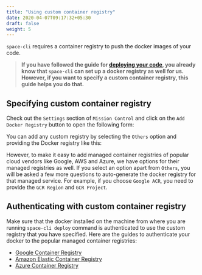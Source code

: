 ```yaml
---
title: "Using custom container registry"
date: 2020-04-07T09:17:32+05:30
draft: false
weight: 5
---
```


`space-cli` requires a container registry to push the docker images of your code. 

> **If you have followed the guide for [deploying your code](/microservices/deployments/deploy-your-code), you already know that `space-cli` can set up a docker registry as well for us. However, if you want to specify a custom container registry, this guide helps you do that.**

## Specifying custom container registry

Check out the `Settings` section of `Mission Control` and click on the `Add Docker Registry` button to open the following form:

You can add any custom registry by selecting the `Others` option and providing the Docker registry like this:

However, to make it easy to add managed container registries of popular cloud vendors like Google, AWS and Azure, we have options for their managed registries as well. If you select an option apart from `Others`, you will be asked a few more questions to auto-generate the docker registry for that managed service. For example, if you choose `Google ACR`, you need to provide the `GCR Region` and `GCR Project`. 

## Authenticating with custom container registry

Make sure that the docker installed on the machine from where you are running `space-cli deploy` command is authenticated to use the custom registry that you have specified. Here are the guides to authenticate your docker to the popular managed container registries:

- [Google Container Registry](https://cloud.google.com/container-registry/docs/advanced-authentication)
- [Amazon Elastic Container Registry](https://docs.aws.amazon.com/AmazonECR/latest/userguide/Registries.html)
- [Azure Container Registry](https://docs.microsoft.com/en-us/azure/container-registry/container-registry-authentication)